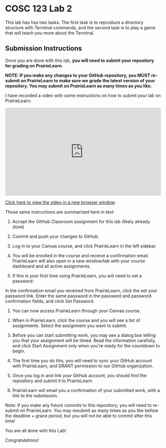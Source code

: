 # COSC 123 Lab 2

This lab has has two tasks.
The first task is to reproduce a directory structure with Terminal commands, and the second task is to play a game that will teach you more about the Terminal.

## Submission Instructions

Once you are done with this lab, **you will need to submit your repository for grading on PrairieLearn**.

**NOTE: If you make any changes to your GitHub repository, you MUST re-submit on PrairieLearn to make sure we grade the latest version of your repository. You may submit on PrairieLearn as many times as you like.**

I have recorded a video with some instructions on how to submit your lab on PrairieLearn:

<div style="padding:56.25% 0 0 0;position:relative;"><iframe src="https://player.vimeo.com/video/570761775?badge=0&amp;autopause=0&amp;player_id=0&amp;app_id=58479" frameborder="0" allow="autoplay; fullscreen; picture-in-picture" allowfullscreen style="position:absolute;top:0;left:0;width:100%;height:100%;" title="Submitting your GitHub Classroom assignment via PrairieLearn"></iframe></div><script src="https://player.vimeo.com/api/player.js"></script>

[Click here to view the video in a new browser window](https://vimeo.com/570761775).

Those same instructions are summarized here in text:

1. Accept the GitHub Classroom assignment for this lab (likely already done)

1. Commit and push your changes to GitHub.

1. Log in to your Canvas course, and click PrairieLearn in the left sidebar.

1. You will be enrolled in the course and receive a confirmation email. PrairieLearn will also open in a new window/tab with your course dashboard and all active assignments.

1. If this is your first time using PrairieLearn, you will need to set a password:

In the confirmation email you received from PrairieLearn, click the set your password link.
Enter the same password in the password and password confirmation fields, and click Set Password.

1. You can now access PrairieLearn through your Canvas course.

1. When in PrairieLearn, click the course and you will see a list of assignments. Select the assignment you want to submit.

1. Before you can start submitting work, you may see a dialog box telling you that your assignment will be timed. Read the information carefully, and click Start Assignment only when you’re ready for the countdown to begin.

1. The first time you do this, you will need to sync your GitHub account with PrairieLearn, and GRANT permission to our GitHub organization.

1. Once you log in and link your GitHub account, you should find the repository and submit it to PrairieLearn.

1. PrairieLearn will email you a confirmation of your submitted work, with a link to the submission.

Note: If you make any future commits to this repository, you will need to re-submit on PrairieLearn.
You may resubmit as many times as you like before the deadline + grace period, but you will not be able to commit after this time!

You are all done with this Lab!

Congratulations!